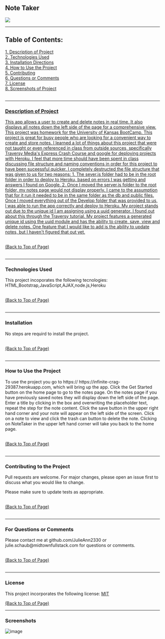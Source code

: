 <body>
<div id = "top">

<h2>Note Taker</h2> <a href="#license"><img src= "https://img.shields.io/badge/License-MIT-blue.svg"></a><br>

<hr color= "slateblue" noshade>

<h2>Table of Contents:</h2>
<a href="#description" class="contents">1. Description of Project</><br>
<a href="#technology" class="contents">2. Technologies Used</a><br>
<a href="#installation" class="contents">3. Installation Directions</a><br>
<a href="#use" class="contents">4. How to Use the Project</a><br>
<a href="#contributors" class="contents">5. Contributing</a><br> 
<a href="#questions" class="contents">6. Questions or Comments</a><br>
<a href="#license" class="contents">7. License</a><br>
<a href="#screenshot" class="contents">8. Screenshots of Project</><br>
<br>

<hr color= "slateblue" noshade>

<h3 id='description'>Description of Project</h3>
<p>This app allows a user to create and delete notes in real time. It also displays all notes down the left side of the page for a comprehensive view. This project was homework for the University of Kansas BootCamp. This project is great for busy people who are looking for a convenient way to create and store notes. I learned a lot of things about this project that were not taught or even referenced in class from outside sources, specifically Traversy Media's Express Crash Course and google for deploying projects with Heroku. I feel that more time should have been spent in class discussing file structure and naming conventions in order for this project to have been suceessful quicker. I completely destructed the file structure that was given to us for two reasons: 1. The sever.js folder had to be in the root folder in order to deploy to Heroku, based on errors I was getting and answers I found on Google. 2. Once I moved the server.js folder to the root folder, my notes page would not display properly. I came to the assumption that for it run it needed to be in the same folder as the db and public files. Once I moved everything out of the Develop folder that was provided to us, I was able to run the app correctly and deploy to Heroku.  My project stands out due to the unique id I am assigning using a uuid generator. I found out about this through the Traversy tutorial. My project features a generated unique id using the uuid module and has the ability to create, save, view and delete notes. One feature that I would like to add is the ability to update notes, but I haven't figured that out yet.</p><br>
<a href="#top" id="start">(Back to Top of Page)</a><br>
<br>
<hr color= "slateblue" noshade>

<h3 id='techology'>Technologies Used</h3>
<p>This project incoporates the following tecnologies:<br>
HTML,Bootstrap,JavaScript,AJAX,node.js,Heroku</p><br>
<a href="#top" id="start">(Back to Top of Page)</a><br>
<br>
<hr color= "slateblue" noshade>

<h3 id='installation'>Installation</h3>
<p>No steps are requird to install the project.</p><br>
<a href="#top" id="start">(Back to Top of Page)</a><br>
<br>
<hr color= "slateblue" noshade>

<h3 id='use'>How to Use the Project</h3>
<p>To use the project you go to https:// https://infinite-crag-29387.herokuapp.com, which will bring up the app. Click the Get Started button on the home page to go to the notes page. On the notes page if you have previously saved notes they will display down the left side of the page. Enter a title by clicking in the box and overwriting the placeholder text, repeat the step for the note content. Click the save button in the upper right hand corner and your note will appear on the left side of the screen. Click on a note to view and click the trash can button to delete the note. Clicking on NoteTaker in the upper left hand corner will take you back to the home page.</p><br>
<a href="#top" id="start">(Back to Top of Page)</a><br>
<br>
<hr color= "slateblue" noshade>

<h3 id='contributors'>Contributing to the Project</h3>
<p>Pull requests are welcome. For major changes, please open an issue first to discuss what you would like to change.

Please make sure to update tests as appropriate.</p><br>
<a href="#top" id="start">(Back to Top of Page)</a><br>
<br>
<hr color= "slateblue" noshade>

<h3 id='questions'>For Questions or Comments</h3>
<p>Please contact me at github.com/JulieAnn2330 or julie.schaub@midtownfullstack.com for questions or comments.</p><br>
<a href="#top" id="start">(Back to Top of Page)</a><br>
<br>
<hr color= "slateblue" noshade>

<h3 id='license'>License</h3>
<p>This project incorporates the following license: <a href="https://opensource.org/licenses/MIT">MIT</a></p>
<a href="#top" id="start">(Back to Top of Page)</a><br>

<hr color= "slateblue" noshade>

<h3 id='screenshot'>Screenshots</h3>
    
</body>
</html> 

![image](https://user-images.githubusercontent.com/64329660/90984316-bb825980-e539-11ea-9740-c4030b243ae5.png)
